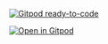 [![Gitpod ready-to-code](https://img.shields.io/badge/Gitpod-ready--to--code-blue?logo=gitpod)](https://gitpod.io/#https://github.com/Noxitu/playing-with-gitpod)

[![Open in Gitpod](https://gitpod.io/button/open-in-gitpod.svg)](https://gitpod.io/from-referrer/)